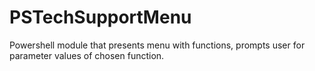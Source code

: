 # PSTechSupportMenu
 Powershell module that presents menu with functions, prompts user for parameter values of chosen function.
